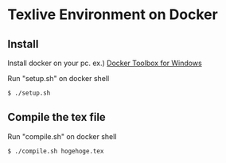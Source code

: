 # Texlive Environment on Docker

## Install

Install docker on your pc.
ex.) [Docker Toolbox for Windows](https://download.docker.com/win/stable/DockerToolbox.exe)

Run "setup.sh" on docker shell
```
$ ./setup.sh
```

## Compile the tex file

Run "compile.sh" on docker shell

```
$ ./compile.sh hogehoge.tex
```
